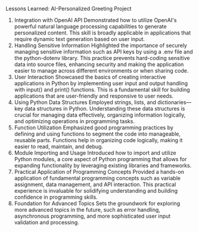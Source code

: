 Lessons Learned: AI-Personalized Greeting Project

1. Integration with OpenAI API
   Demonstrated how to utilize OpenAI's powerful natural language processing capabilities to generate personalized
   content. This skill is broadly applicable in applications that require dynamic text generation based on user input.
2. Handling Sensitive Information
   Highlighted the importance of securely managing sensitive information such as API keys by using a .env file and the
   python-dotenv library. This practice prevents hard-coding sensitive data into source files, enhancing security and
   making the application easier to manage across different environments or when sharing code.
3. User Interaction
   Showcased the basics of creating interactive applications in Python by implementing user input and output handling
   with input() and print() functions. This is a fundamental skill for building applications that are user-friendly and
   responsive to user needs.
4. Using Python Data Structures
   Employed strings, lists, and dictionaries—key data structures in Python. Understanding these data structures is
   crucial for managing data effectively, organizing information logically, and optimizing operations in programming
   tasks.
5. Function Utilization
   Emphasized good programming practices by defining and using functions to segment the code into manageable, reusable
   parts. Functions help in organizing code logically, making it easier to read, maintain, and debug.
6. Module Importing and Usage
   Introduced how to import and utilize Python modules, a core aspect of Python programming that allows for expanding
   functionality by leveraging existing libraries and frameworks.
7. Practical Application of Programming Concepts
   Provided a hands-on application of fundamental programming concepts such as variable assignment, data management, and
   API interaction. This practical experience is invaluable for solidifying understanding and building confidence in
   programming skills.
8. Foundation for Advanced Topics
   Sets the groundwork for exploring more advanced topics in the future, such as error handling, asynchronous
   programming, and more sophisticated user input validation and processing.